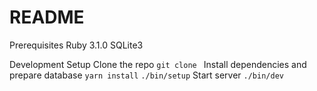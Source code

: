 # README
Prerequisites
  Ruby 3.1.0
  SQLite3


Development Setup
  Clone the repo
    `git clone `
  Install dependencies and prepare database
    `yarn install`
    `./bin/setup`
  Start server
    `./bin/dev`
